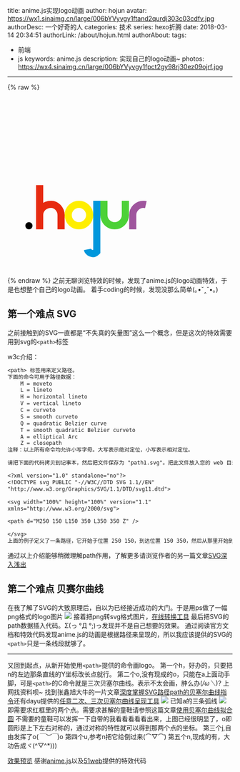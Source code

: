 title: anime.js实现logo动画
author: hojun
avatar: https://wx1.sinaimg.cn/large/006bYVyvgy1ftand2qurdj303c03cdfv.jpg
authorDesc: 一个好奇的人
categories: 技术
series: hexo折腾
date: 2018-03-14 20:34:51
authorLink: /about/hojun.html
authorAbout:
tags:
 - 前端
 - js
keywords: anime.js
description: 实现自己的logo动画~
photos: https://wx4.sinaimg.cn/large/006bYVyvgy1fpct2gy98rj30ez09ojrf.jpg
---
{% raw %}
<link rel="stylesheet" href="/css/hojunlogo.css" />
<div id="logoAmine">
  <canvas class="fireworks"></canvas>
  <section id="lineDrawing">
    <svg class="logo" width="25rem" height="25rem" viewBox="0 0 800 384">
      <g stroke="none" stroke-width="1" fill="none" fill-rule="evenodd">
        <rect id="dot-js" fill="#000000" x="80" y="352" width="32" height="32" rx="16"></rect>
        <g id="lines" transform="translate(128.000000, 256.000000)">
          <path d="M16,-70 L16,128 L16,64 C16,37.490332 37.490332,16 68,16 C90.509668,16 112,37.490332 112,64 L112,128" stroke="#e72a0f" stroke-width="32"></path>
          <path d="M192,112 C165.490332,112 144,90.509668 144,64 C144,37.490332 165.490332,16 192,16 C218.509668,16 240,37.490332 240,64 C240,90.509668 218.509668,112 192,112"  stroke="#feee00" stroke-width="32"></path>
          <path d="M272,0 L272,228 C252,248 232,228 230,218" stroke="#0097dc" stroke-width="32"></path>
          <path d="M304,0 L304,64 C304,90.509668 325.490332,112 352,112 C378.509668,112 400,90.509668 400,64 L400,0" stroke="#4cd137" stroke-width="32"></path>
          <path d="M433,128 L433,64 C433,37.490332 454.490332,16 481,16 C507.509668,16 529,37.490332 529,64 L529,128" stroke="#9f559d" stroke-width="32" stroke-dasharray="150"d></path>
        </g>
      </g>
    </svg>
  </section>
</div>
<script type="text/javascript" src="/js/anime.min.js"></script>
<script type="text/javascript" src="/js/hojunlogo.js"></script>
{% endraw %}
之前无聊浏览特效的时候，发现了anime.js的logo动画特效，于是也想整个自己的logo动画。
着手coding的时候，发现没那么简单(｡•ˇ‸ˇ•｡)

## **第一个难点 SVG**
之前接触到的SVG一直都是“不失真的矢量图”这么一个概念，但是这次的特效需要用到svg的`<path>`标签


w3c介绍：
```txt
<path> 标签用来定义路径。
下面的命令可用于路径数据：
    M = moveto
    L = lineto
    H = horizontal lineto
    V = vertical lineto
    C = curveto
    S = smooth curveto
    Q = quadratic Belzier curve
    T = smooth quadratic Belzier curveto
    A = elliptical Arc
    Z = closepath
注释：以上所有命令均允许小写字母。大写表示绝对定位，小写表示相对定位。

请把下面的代码拷贝到记事本，然后把文件保存为 "path1.svg"。把此文件放入您的 web 目录：

<?xml version="1.0" standalone="no"?>
<!DOCTYPE svg PUBLIC "-//W3C//DTD SVG 1.1//EN" 
"http://www.w3.org/Graphics/SVG/1.1/DTD/svg11.dtd">

<svg width="100%" height="100%" version="1.1"
xmlns="http://www.w3.org/2000/svg">

<path d="M250 150 L150 350 L350 350 Z" />

</svg>
上面的例子定义了一条路径，它开始于位置 250 150，到达位置 150 350，然后从那里开始到 350 350，最后在 250 150 关闭路径。
```
通过以上介绍能够稍微理解path作用，了解更多请浏览作者的另一篇文章[SVG深入浅出](http://www.hojun.cn/2018/03/15/SVG深入浅出)

## **第二个难点 贝赛尔曲线**
在我了解了SVG的大致原理后，自以为已经接近成功的大门。于是用ps做了一幅png格式的logo图片
![](https://wx4.sinaimg.cn/large/006bYVyvgy1fpct76iedsj30dw06wmx4.jpg)
接着把png转svg格式图片，[在线转换工具](http://www.pngtosvg.com/)
最后把SVG的path数据插入代码。Σ(っ °Д °;)っ发现并不是自己想要的效果。
通过阅读官方文档和特效代码发现anime.js的动画是根据路径来呈现的，所以我应该提供的SVG的`<path>`只是一条线段就够了。

----------

又回到起点，从新开始使用`<path>`提供的命令画logo。
第一个h，好办的，只要把n的左边那条直线的Y坐标改长点就行。
第二个o,没有现成的o，只能在a上面动手脚，可是`<path>`的C命令就是三次贝塞尔曲线。表示不太会画，肿么办(*/ω＼*)?
上网找资料呗~ 找到张鑫旭大牛的一片文章[深度掌握SVG路径path的贝塞尔曲线指令](http://www.zhangxinxu.com/wordpress/2014/06/deep-understand-svg-path-bezier-curves-command/)还有dayu提供的[任意二次、三次贝塞尔曲线呈现工具](http://dayu.pw/svgcontrol/)
![](https://wx1.sinaimg.cn/large/006bYVyvgy1fpct2bximcj30jh0b5jrf.jpg)
已知a的三条弧线
![](https://wx4.sinaimg.cn/large/006bYVyvgy1fpct26viiaj305r05udft.jpg)即需要求红框里的两个点。需要求甚解的童鞋请参照这篇文章[使用贝塞尔曲线拟合圆](http://www.cnblogs.com/ArthurQQ/articles/1730214.html)
不需要的童鞋可以发挥一下自带的我看看看看看出来，上图已经很明显了，o即圆形是上下左右对称的，通过对称的特性就可以得到那两个点的坐标。
第三个j,自由发挥了o(*￣︶￣*)o
第四个u,参考n把它给倒过来(⌒▽⌒)
第五个n,现成的有，大功告成ヾ(^▽^*)))

[效果预览](http://www.hojun.cn/2018/03/14/anime-js实现logo动画/)
感谢[anime.js](http://animejs.com)以及[51web](http://www.5iweb.com.cn/resource/5iweb2017070301/index.html)提供的特效代码
